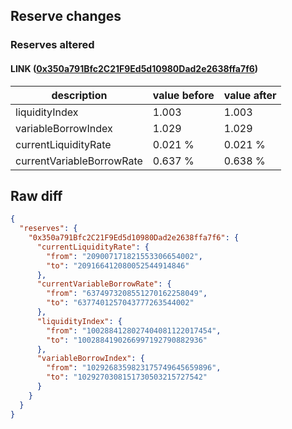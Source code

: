 ## Reserve changes

### Reserves altered

#### LINK ([0x350a791Bfc2C21F9Ed5d10980Dad2e2638ffa7f6](https://optimistic.etherscan.io/address/0x350a791Bfc2C21F9Ed5d10980Dad2e2638ffa7f6))

| description | value before | value after |
| --- | --- | --- |
| liquidityIndex | 1.003 | 1.003 |
| variableBorrowIndex | 1.029 | 1.029 |
| currentLiquidityRate | 0.021 % | 0.021 % |
| currentVariableBorrowRate | 0.637 % | 0.638 % |


## Raw diff

```json
{
  "reserves": {
    "0x350a791Bfc2C21F9Ed5d10980Dad2e2638ffa7f6": {
      "currentLiquidityRate": {
        "from": "209007171821553306654002",
        "to": "209166412080052544914846"
      },
      "currentVariableBorrowRate": {
        "from": "6374973208551270162258049",
        "to": "6377401257043777263544002"
      },
      "liquidityIndex": {
        "from": "1002884128027404081122017454",
        "to": "1002884190266997192790882936"
      },
      "variableBorrowIndex": {
        "from": "1029268359823175749645659896",
        "to": "1029270308151730503215727542"
      }
    }
  }
}
```